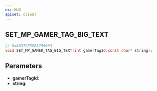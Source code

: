 ```yaml
---
ns: HUD
apiset: client
---
```

## SET_MP_GAMER_TAG_BIG_TEXT

```c
// 0xA0D7CE5F83259663
void SET_MP_GAMER_TAG_BIG_TEXT(int gamerTagId,const char* string);
```


## Parameters
* **gamerTagId**:
* **string**:
